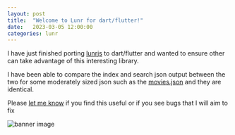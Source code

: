 ```yaml
---
layout: post
title:  "Welcome to Lunr for dart/flutter!"
date:   2023-03-05 12:00:00
categories: lunr
---
```


I have just finished porting [lunrjs](https://lunrjs.com) to dart/flutter and wanted to ensure other can take advantage of this interesting library. 

I have been able to compare the index and search json output between the two for some moderately sized json such as the [movies.json](https://github.com/prust/wikipedia-movie-data) and they are identical. 

Please [let me know](https://github.com/sjhorn/lunr/issues) if you find this useful or if you see bugs that I will aim to fix


![banner image](../../../../assets/images/undraw_moonlight.svg)